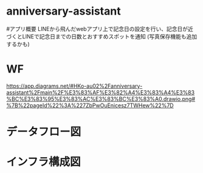 # anniversary-assistant

#アプリ概要
LINEから飛んだwebアプリ上で記念日の設定を行い、記念日が近づくとLINEで記念日までの日数とおすすめスポットを通知
(写真保存機能も追加するかも)

# WF
https://app.diagrams.net/#HKo-au02%2Fanniversary-assistant%2Fmain%2F%E3%83%AF%E3%82%A4%E3%83%A4%E3%83%BC%E3%83%95%E3%83%AC%E3%83%BC%E3%83%A0.drawio.png#%7B%22pageId%22%3A%227ZbPwOuEnicesz7TWHew%22%7D
# データフロー図
# インフラ構成図



